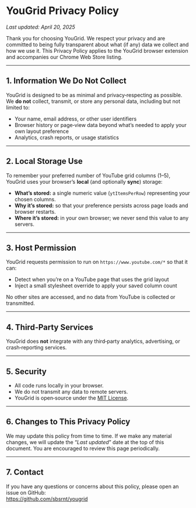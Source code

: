 # YouGrid Privacy Policy

_Last updated: April 20, 2025_

Thank you for choosing YouGrid. We respect your privacy and are committed to being fully transparent about what (if any) data we collect and how we use it. This Privacy Policy applies to the YouGrid browser extension and accompanies our Chrome Web Store listing.

---

## 1. Information We Do **Not** Collect

YouGrid is designed to be as minimal and privacy‑respecting as possible. We **do not** collect, transmit, or store any personal data, including but not limited to:

- Your name, email address, or other user identifiers
- Browser history or page‑view data beyond what’s needed to apply your own layout preference
- Analytics, crash reports, or usage statistics

---

## 2. Local Storage Use

To remember your preferred number of YouTube grid columns (1–5), YouGrid uses your browser’s **local** (and optionally **sync**) storage:

- **What’s stored:** a single numeric value (`ytItemsPerRow`) representing your chosen columns.
- **Why it’s stored:** so that your preference persists across page loads and browser restarts.
- **Where it’s stored:** in your own browser; we never send this value to any servers.

---

## 3. Host Permission

YouGrid requests permission to run on `https://www.youtube.com/*` so that it can:

- Detect when you’re on a YouTube page that uses the grid layout
- Inject a small stylesheet override to apply your saved column count

No other sites are accessed, and no data from YouTube is collected or transmitted.

---

## 4. Third‑Party Services

YouGrid does **not** integrate with any third‑party analytics, advertising, or crash‑reporting services.

---

## 5. Security

- All code runs locally in your browser.
- We do not transmit any data to remote servers.
- YouGrid is open‑source under the [MIT License](LICENSE).

---

## 6. Changes to This Privacy Policy

We may update this policy from time to time. If we make any material changes, we will update the “_Last updated_” date at the top of this document. You are encouraged to review this page periodically.

---

## 7. Contact

If you have any questions or concerns about this policy, please open an issue on GitHub:  
<https://github.com/sbsrnt/yougrid>